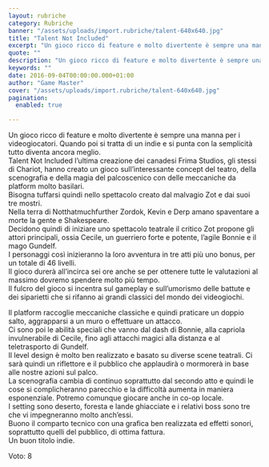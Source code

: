 ```yaml
---
layout: rubriche
category: Rubriche
banner: "/assets/uploads/import.rubriche/talent-640x640.jpg"
title: "Talent Not Included"
excerpt: "Un gioco ricco di feature e molto divertente è sempre una manna per i videogiocatori. Quando poi si tratta di un indie e si punta con la semplicità tutto diventa ancora meglio. Talent Not Included l’ultima creazione dei canadesi Frima Studios, gli stessi di Chariot, hanno creato un gioco sull’interessante concept del teatro, della scenografia [&hellip"
quote: ""
description: "Un gioco ricco di feature e molto divertente è sempre una manna per i videogiocatori. Quando poi si tratta di un indie e si punta con la semplicità tutto diventa ancora meglio. Talent Not Included l’ultima creazione dei canadesi Frima Studios, gli stessi di Chariot, hanno creato un gioco sull’interessante concept del teatro, della scenografia [&hellip"
keywords: ""
date: 2016-09-04T00:00:00.000+01:00
author: "Game Master"
cover: "/assets/uploads/import.rubriche/talent-640x640.jpg"
pagination:
  enabled: true

---
```


  
Un gioco ricco di feature e molto divertente è sempre una manna per i videogiocatori. Quando poi si tratta di un indie e si punta con la semplicità tutto diventa ancora meglio.  
Talent Not Included l’ultima creazione dei canadesi Frima Studios, gli stessi di Chariot, hanno creato un gioco sull’interessante concept del teatro, della scenografia e della magia del palcoscenico con delle meccaniche da platform molto basilari.  
Bisogna tuffarsi quindi nello spettacolo creato dal malvagio Zot e dai suoi tre mostri.  
Nella terra di Notthatmuchfurther Zordok, Kevin e Derp amano spaventare a morte la gente e Shakespeare.  
Decidono quindi di iniziare uno spettacolo teatrale il critico Zot propone gli attori principali, ossia Cecile, un guerriero forte e potente, l’agile Bonnie e il mago Gundelf.  
I personaggi così inizieranno la loro avventura in tre atti più uno bonus, per un totale di 46 livelli.  
Il gioco durerà all’incirca sei ore anche se per ottenere tutte le valutazioni al massimo dovremo spendere molto più tempo.  
Il fulcro del gioco si incentra sul gameplay e sull’umorismo delle battute e dei siparietti che si rifanno ai grandi classici del mondo dei videogiochi.

Il platform raccoglie meccaniche classiche e quindi praticare un doppio salto, aggrapparsi a un muro o effettuare un attacco.  
Ci sono poi le abilità speciali che vanno dal dash di Bonnie, alla capriola invulnerabile di Cecile, fino agli attacchi magici alla distanza e al teletrasporto di Gundelf.  
Il level design è molto ben realizzato e basato su diverse scene teatrali. Ci sarà quindi un riflettore e il pubblico che applaudirà o mormorerà in base alle nostre azioni sul palco.  
La scenografia cambia di continuo soprattutto dal secondo atto e quindi le cose si complicheranno parecchio e la difficoltà aumenta in maniera esponenziale. Potremo comunque giocare anche in co-op locale.  
I setting sono deserto, foresta e lande ghiacciate e i relativi boss sono tre che vi impegneranno molto anch’essi.  
Buono il comparto tecnico con una grafica ben realizzata ed effetti sonori, soprattutto quelli del pubblico, di ottima fattura.  
Un buon titolo indie.

Voto: 8